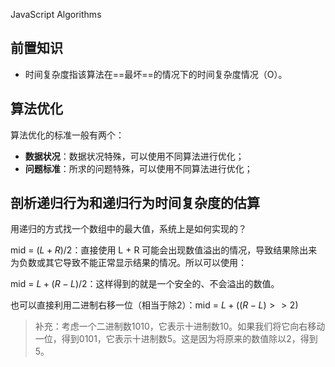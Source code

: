 JavaScript Algorithms

## 前置知识

- 时间复杂度指该算法在==最坏==的情况下的时间复杂度情况（O）。

## 算法优化

算法优化的标准一般有两个：

- **数据状况**：数据状况特殊，可以使用不同算法进行优化；
- **问题标准**：所求的问题特殊，可以使用不同算法进行优化；

## 剖析递归行为和递归行为时间复杂度的估算

用递归的方式找一个数组中的最大值，系统上是如何实现的？

mid = $(L + R)/2$：直接使用 L + R 可能会出现数值溢出的情况，导致结果除出来为负数或其它导致不能正常显示结果的情况。所以可以使用：

mid = $L+(R-L)/2$：这样得到的就是一个安全的、不会溢出的数值。

也可以直接利用二进制右移一位（相当于除2）：mid = $L+((R-L) >> 2)$

> 补充：考虑一个二进制数1010，它表示十进制数10。如果我们将它向右移动一位，得到0101，它表示十进制数5。这是因为将原来的数值除以2，得到5。
